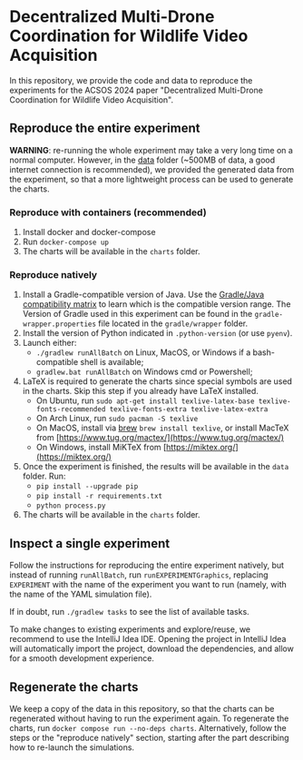 # Decentralized Multi-Drone Coordination for Wildlife Video Acquisition

In this repository, we provide the code and data to reproduce the experiments
for the ACSOS 2024 paper "Decentralized Multi-Drone Coordination for Wildlife Video Acquisition".

## Reproduce the entire experiment

**WARNING**: re-running the whole experiment may take a very long time on a normal computer.
However, in the [data](./data) folder (~500MB of data, a good internet connection is recommended), we provided the generated data from the experiment,
so that a more lightweight process can be used to generate the charts.

### Reproduce with containers (recommended)

1. Install docker and docker-compose
2. Run `docker-compose up`
3. The charts will be available in the `charts` folder.

### Reproduce natively

1. Install a Gradle-compatible version of Java.
  Use the [Gradle/Java compatibility matrix](https://docs.gradle.org/current/userguide/compatibility.html)
  to learn which is the compatible version range.
  The Version of Gradle used in this experiment can be found in the `gradle-wrapper.properties` file
  located in the `gradle/wrapper` folder.
2. Install the version of Python indicated in `.python-version` (or use `pyenv`).
3. Launch either:
    - `./gradlew runAllBatch` on Linux, MacOS, or Windows if a bash-compatible shell is available;
    - `gradlew.bat runAllBatch` on Windows cmd or Powershell;
4. LaTeX is required to generate the charts since special symbols are used in the charts. Skip this step if you already have LaTeX installed.
    - On Ubuntu, run `sudo apt-get install texlive-latex-base texlive-fonts-recommended texlive-fonts-extra texlive-latex-extra`
    - On Arch Linux, run `sudo pacman -S texlive`
    - On MacOS, install via [brew](https://formulae.brew.sh/) `brew install texlive`, or install MacTeX from [https://www.tug.org/mactex/](https://www.tug.org/mactex/)
    - On Windows, install MiKTeX from [https://miktex.org/](https://miktex.org/)
5. Once the experiment is finished, the results will be available in the `data` folder. Run:
    - `pip install --upgrade pip`
    - `pip install -r requirements.txt`
    - `python process.py`
6. The charts will be available in the `charts` folder.

## Inspect a single experiment

Follow the instructions for reproducing the entire experiment natively, but instead of running `runAllBatch`,
run `runEXPERIMENTGraphics`, replacing `EXPERIMENT` with the name of the experiment you want to run
(namely, with the name of the YAML simulation file).

If in doubt, run `./gradlew tasks` to see the list of available tasks.

To make changes to existing experiments and explore/reuse,
we recommend to use the IntelliJ Idea IDE.
Opening the project in IntelliJ Idea will automatically import the project, download the dependencies,
and allow for a smooth development experience.

## Regenerate the charts

We keep a copy of the data in this repository,
so that the charts can be regenerated without having to run the experiment again.
To regenerate the charts, run `docker compose run --no-deps charts`.
Alternatively, follow the steps or the "reproduce natively" section,
starting after the part describing how to re-launch the simulations.
